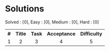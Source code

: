 # Solutions

Solved : [0], Easy : [0], Medium : [0], Hard : [0]

<table style="text-align: center;">
    <tr>
        <th>#</th>
        <th>Title</th>
        <th>Task</th>
        <th>Acceptance</th>
        <th>Difficulty</th>
    </tr>
    <tr>
        <td>1</td>
        <td>2</td>
        <td>3</td>
        <td>4</td>
        <td>5</td>
    </tr>
</table>
